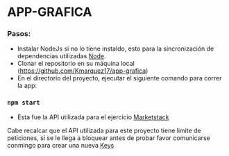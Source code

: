 # APP-GRAFICA
### Pasos:

- Instalar NodeJs si no lo tiene instaldo, esto para la sincronización de dependencias utilizadas [Node](https://nodejs.org/es/download/).
- Clonar el repositorio en su máquina local (https://github.com/Kmarquez17/app-grafica)
- En el directorio del proyecto, ejecutar el siguiente comando para correr la app:  
### `npm start`
- Esta fue la API utilizada para el ejercicio [Marketstack](https://marketstack.com/?fpr=geekflare)

Cabe recalcar que el API utilizada para este proyecto tiene limite de peticiones, si se le llega a bloquear antes de probar favor comunicarse conmingo para crear una nueva <abbr title="https://marketstack.com/?fpr=geekflare">Keys</abbr>